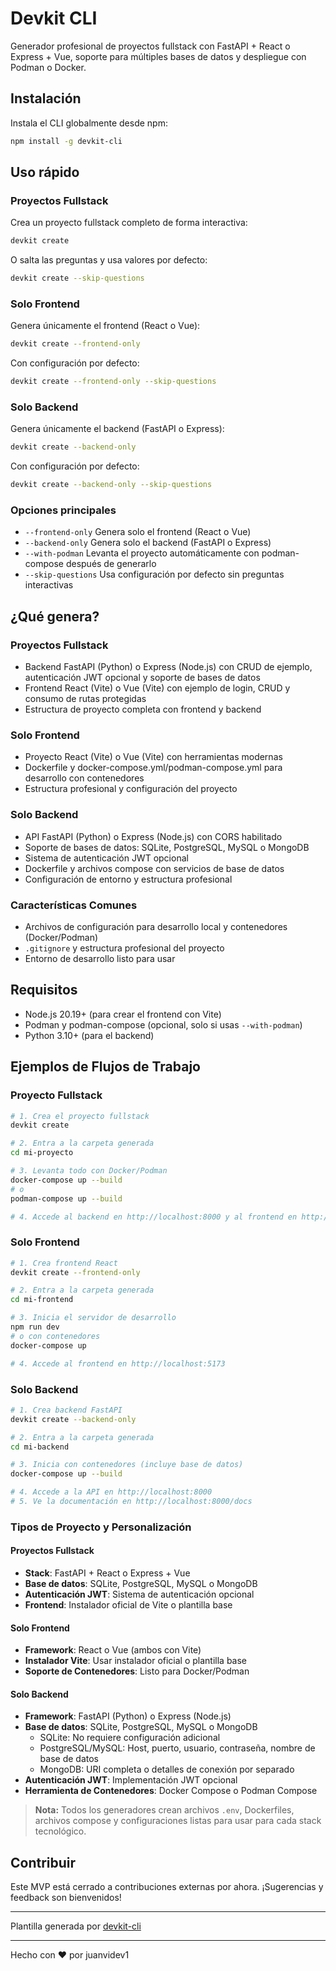 # Devkit CLI

Generador profesional de proyectos fullstack con FastAPI + React o Express + Vue, soporte para múltiples bases de datos y despliegue con Podman o Docker.

## Instalación

Instala el CLI globalmente desde npm:

```sh
npm install -g devkit-cli
```

## Uso rápido

### Proyectos Fullstack

Crea un proyecto fullstack completo de forma interactiva:

```sh
devkit create
```

O salta las preguntas y usa valores por defecto:

```sh
devkit create --skip-questions
```

### Solo Frontend

Genera únicamente el frontend (React o Vue):

```sh
devkit create --frontend-only
```

Con configuración por defecto:

```sh
devkit create --frontend-only --skip-questions
```

### Solo Backend

Genera únicamente el backend (FastAPI o Express):

```sh
devkit create --backend-only
```

Con configuración por defecto:

```sh
devkit create --backend-only --skip-questions
```

### Opciones principales

- `--frontend-only` Genera solo el frontend (React o Vue)
- `--backend-only` Genera solo el backend (FastAPI o Express)
- `--with-podman` Levanta el proyecto automáticamente con podman-compose después de generarlo
- `--skip-questions` Usa configuración por defecto sin preguntas interactivas

## ¿Qué genera?

### Proyectos Fullstack
- Backend FastAPI (Python) o Express (Node.js) con CRUD de ejemplo, autenticación JWT opcional y soporte de bases de datos
- Frontend React (Vite) o Vue (Vite) con ejemplo de login, CRUD y consumo de rutas protegidas
- Estructura de proyecto completa con frontend y backend

### Solo Frontend
- Proyecto React (Vite) o Vue (Vite) con herramientas modernas
- Dockerfile y docker-compose.yml/podman-compose.yml para desarrollo con contenedores
- Estructura profesional y configuración del proyecto

### Solo Backend
- API FastAPI (Python) o Express (Node.js) con CORS habilitado
- Soporte de bases de datos: SQLite, PostgreSQL, MySQL o MongoDB
- Sistema de autenticación JWT opcional
- Dockerfile y archivos compose con servicios de base de datos
- Configuración de entorno y estructura profesional

### Características Comunes
- Archivos de configuración para desarrollo local y contenedores (Docker/Podman)
- `.gitignore` y estructura profesional del proyecto
- Entorno de desarrollo listo para usar

## Requisitos

- Node.js 20.19+ (para crear el frontend con Vite)
- Podman y podman-compose (opcional, solo si usas `--with-podman`)
- Python 3.10+ (para el backend)

## Ejemplos de Flujos de Trabajo

### Proyecto Fullstack

```sh
# 1. Crea el proyecto fullstack
devkit create

# 2. Entra a la carpeta generada
cd mi-proyecto

# 3. Levanta todo con Docker/Podman
docker-compose up --build
# o
podman-compose up --build

# 4. Accede al backend en http://localhost:8000 y al frontend en http://localhost:5173
```

### Solo Frontend

```sh
# 1. Crea frontend React
devkit create --frontend-only

# 2. Entra a la carpeta generada
cd mi-frontend

# 3. Inicia el servidor de desarrollo
npm run dev
# o con contenedores
docker-compose up

# 4. Accede al frontend en http://localhost:5173
```

### Solo Backend

```sh
# 1. Crea backend FastAPI
devkit create --backend-only

# 2. Entra a la carpeta generada
cd mi-backend

# 3. Inicia con contenedores (incluye base de datos)
docker-compose up --build

# 4. Accede a la API en http://localhost:8000
# 5. Ve la documentación en http://localhost:8000/docs
```

### Tipos de Proyecto y Personalización

#### Proyectos Fullstack
- **Stack**: FastAPI + React o Express + Vue
- **Base de datos**: SQLite, PostgreSQL, MySQL o MongoDB
- **Autenticación JWT**: Sistema de autenticación opcional
- **Frontend**: Instalador oficial de Vite o plantilla base

#### Solo Frontend
- **Framework**: React o Vue (ambos con Vite)
- **Instalador Vite**: Usar instalador oficial o plantilla base
- **Soporte de Contenedores**: Listo para Docker/Podman

#### Solo Backend
- **Framework**: FastAPI (Python) o Express (Node.js)
- **Base de datos**: SQLite, PostgreSQL, MySQL o MongoDB
  - SQLite: No requiere configuración adicional
  - PostgreSQL/MySQL: Host, puerto, usuario, contraseña, nombre de base de datos
  - MongoDB: URI completa o detalles de conexión por separado
- **Autenticación JWT**: Implementación JWT opcional
- **Herramienta de Contenedores**: Docker Compose o Podman Compose

> **Nota:** Todos los generadores crean archivos `.env`, Dockerfiles, archivos compose y configuraciones listas para usar para cada stack tecnológico.

## Contribuir

Este MVP está cerrado a contribuciones externas por ahora. ¡Sugerencias y feedback son bienvenidos!

---

Plantilla generada por [devkit-cli](https://www.npmjs.com/package/devkit-cli)

---

Hecho con ❤️ por juanvidev1
